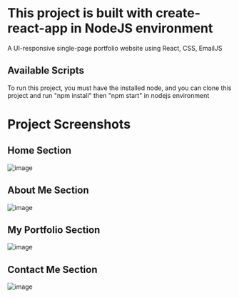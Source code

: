 # This project is built with create-react-app in NodeJS environment
A UI-responsive single-page portfolio website using React, CSS, EmailJS

## Available Scripts

To run this project, you must have the installed node, and you can clone this project and run "npm install" then "npm start" in nodejs environment

# Project Screenshots
## Home Section
![image](https://github.com/NickNWJ/my-portfolio-website/assets/25000196/ee5b9fa9-d505-4c6d-950d-c40ff95191ba)

## About Me Section
![image](https://github.com/NickNWJ/my-portfolio-website/assets/25000196/aeed1bf1-177e-426f-b144-798220c4e7c1)

## My Portfolio Section
![image](https://github.com/NickNWJ/my-portfolio-website/assets/25000196/6c770019-b08a-4b26-b021-8ee4c7b1d2f3)

## Contact Me Section
![image](https://github.com/NickNWJ/my-portfolio-website/assets/25000196/f755f251-7745-4dd0-a510-dcd1367cc3c6)
